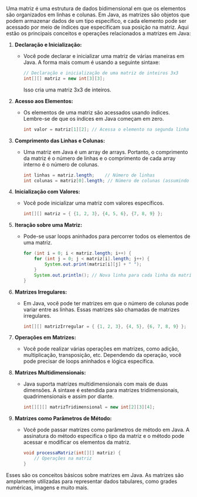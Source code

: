 Uma matriz é uma estrutura de dados bidimensional em que os elementos são organizados em linhas e colunas. Em Java, as matrizes são objetos que podem armazenar dados de um tipo específico, e cada elemento pode ser acessado por meio de índices que especificam sua posição na matriz. Aqui estão os principais conceitos e operações relacionados a matrizes em Java:

1. **Declaração e Inicialização:**
    - Você pode declarar e inicializar uma matriz de várias maneiras em Java. A forma mais comum é usando a seguinte sintaxe:

      ```java
      // Declaração e inicialização de uma matriz de inteiros 3x3
      int[][] matriz = new int[3][3];
      ```

      Isso cria uma matriz 3x3 de inteiros.

2. **Acesso aos Elementos:**
    - Os elementos de uma matriz são acessados usando índices. Lembre-se de que os índices em Java começam em zero.

      ```java
      int valor = matriz[1][2]; // Acessa o elemento na segunda linha e terceira coluna
      ```

3. **Comprimento das Linhas e Colunas:**
    - Uma matriz em Java é um array de arrays. Portanto, o comprimento da matriz é o número de linhas e o comprimento de cada array interno é o número de colunas.

      ```java
      int linhas = matriz.length;    // Número de linhas
      int colunas = matriz[0].length; // Número de colunas (assumindo que todas as linhas tenham o mesmo comprimento)
      ```

4. **Inicialização com Valores:**
    - Você pode inicializar uma matriz com valores específicos.

      ```java
      int[][] matriz = { {1, 2, 3}, {4, 5, 6}, {7, 8, 9} };
      ```

5. **Iteração sobre uma Matriz:**
    - Pode-se usar loops aninhados para percorrer todos os elementos de uma matriz.

      ```java
      for (int i = 0; i < matriz.length; i++) {
          for (int j = 0; j < matriz[i].length; j++) {
              System.out.print(matriz[i][j] + " ");
          }
          System.out.println(); // Nova linha para cada linha da matriz
      }
      ```

6. **Matrizes Irregulares:**
    - Em Java, você pode ter matrizes em que o número de colunas pode variar entre as linhas. Essas matrizes são chamadas de matrizes irregulares.

      ```java
      int[][] matrizIrregular = { {1, 2, 3}, {4, 5}, {6, 7, 8, 9} };
      ```

7. **Operações em Matrizes:**
    - Você pode realizar várias operações em matrizes, como adição, multiplicação, transposição, etc. Dependendo da operação, você pode precisar de loops aninhados e lógica específica.

8. **Matrizes Multidimensionais:**
    - Java suporta matrizes multidimensionais com mais de duas dimensões. A sintaxe é estendida para matrizes tridimensionais, quadrimensionais e assim por diante.

      ```java
      int[][][] matrizTridimensional = new int[2][3][4];
      ```

9. **Matrizes como Parâmetros de Método:**
    - Você pode passar matrizes como parâmetros de método em Java. A assinatura do método especifica o tipo da matriz e o método pode acessar e modificar os elementos da matriz.

      ```java
      void processaMatriz(int[][] matriz) {
          // Operações na matriz
      }
      ```

Esses são os conceitos básicos sobre matrizes em Java. As matrizes são amplamente utilizadas para representar dados tabulares, como grades numéricas, imagens e muito mais.